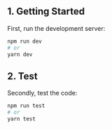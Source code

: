 ## 1. Getting Started

First, run the development server:

```bash
npm run dev
# or
yarn dev
```

## 2. Test

Secondly, test the code:

```bash
npm run test
# or
yarn test
```
